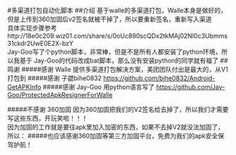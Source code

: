 #多渠道打包自动化脚本 
##介绍
基于walle的多渠道打包，Walle本身是做好的，但是上传到360加固后v2签名就被干掉了，所以要重新签名，重新写入渠道  
具体实现步骤参考http://18e0c209.wiz01.com/share/s/0oUc890scQDx2tkMAj02NI0c3Ubmms31ckdr2UwE0E2X-bzY  
Jay-Goo写了个python脚本，非常棒，但是不是所有人都安装了python环境，所以我基于 Jay-Goo的代码改成bat脚本，那么没有安装python的同学就有福了
##鸣谢
#####感谢 Walle 
提供多渠道打包解决方案，美团团队付出是最大的，从V1打包到
#####感谢 子勰bihe0832  https://github.com/bihe0832/Android-GetAPKInfo
#####感谢 Jay-Goo 用python语言写了 https://github.com/Jay-Goo/ProtectedApkResignerForWalle

#####不感谢 360加固
因为360加固把我们的V2签名给去掉了，所以我们才需要写这些东西，开玩笑啦！！！  
因为加固的工作就是要往apk里加入加密的东西，如果不去掉V2就没法加固了，所以：
#####也应该感谢360加固等第三方加固平台，免费为我们的apk安全保驾护航！

